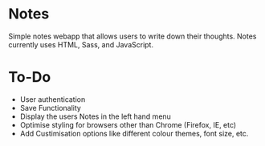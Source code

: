 # Notes
Simple notes webapp that allows users to write down their thoughts. 
Notes currently uses HTML, Sass, and JavaScript.

# To-Do
 - User authentication
 - Save Functionality
 - Display the users Notes in the left hand menu
 - Optimise styling for browsers other than Chrome (Firefox, IE, etc)
 - Add Custimisation options like different colour themes, font size, etc.
